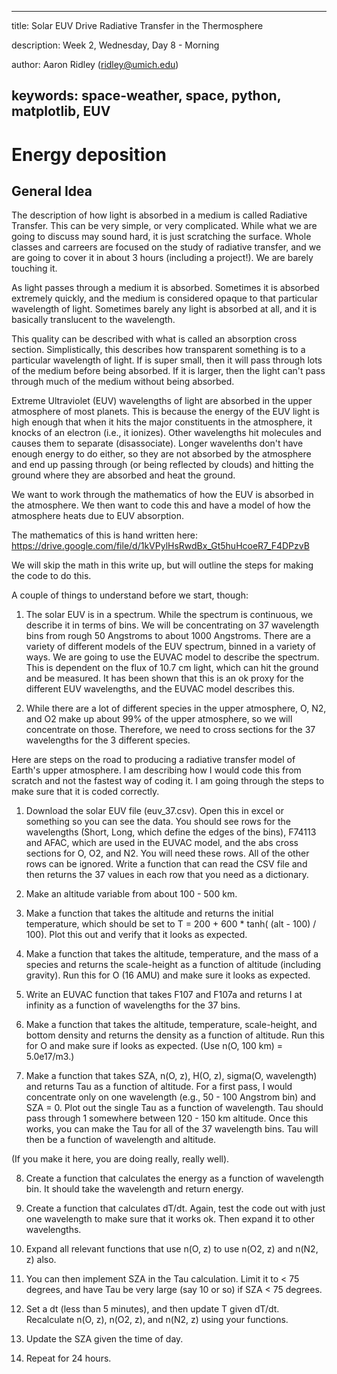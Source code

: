 
---
title: Solar EUV Drive Radiative Transfer in the Thermosphere

description: Week 2, Wednesday, Day 8 - Morning

author: Aaron Ridley (ridley@umich.edu)

keywords: space-weather, space, python, matplotlib, EUV
---

# Energy deposition

## General Idea

The description of how light is absorbed in a medium is called Radiative Transfer.  This can be very simple, or very complicated.  While what we are going to discuss may sound hard, it is just scratching the surface. Whole classes and carreers are focused on the study of radiative transfer, and we are going to cover it in about 3 hours (including a project!).  We are barely touching it.

As light passes through a medium it is absorbed. Sometimes it is absorbed extremely quickly, and the medium is considered opaque to that particular wavelength of light. Sometimes barely any light is absorbed at all, and it is basically translucent to the wavelength.

This quality can be described with what is called an absorption cross section. Simplistically, this describes how transparent something is to a particular wavelength of light.  If is super small, then it will pass through lots of the medium before being absorbed.  If it is larger, then the light can't pass through much of the medium without being absorbed.

Extreme Ultraviolet (EUV) wavelengths of light are absorbed in the upper atmosphere of most planets.  This is because the energy of the EUV light is high enough that when it hits the major constituents in the atmosphere, it knocks of an electron (i.e., it ionizes).  Other wavelengths hit molecules and causes them to separate (disassociate).  Longer wavelenths don't have enough energy to do either, so they are not absorbed by the atmosphere and end up passing through (or being reflected by clouds) and hitting the ground where they are absorbed and heat the ground.

We want to work through the mathematics of how the EUV is absorbed in the atmosphere.  We then want to code this and have a model of how the atmosphere heats due to EUV absorption.

The mathematics of this is hand written here:
https://drive.google.com/file/d/1kVPylHsRwdBx_Gt5huHcoeR7_F4DPzvB

We will skip the math in this write up, but will outline the steps for making the code to do this.

A couple of things to understand before we start, though:

1. The solar EUV is in a spectrum.  While the spectrum is continuous, we describe it in terms of bins. We will be concentrating on 37 wavelength bins from rough 50 Angstroms to about 1000 Angstroms.  There are a variety of different models of the EUV spectrum, binned in a variety of ways.  We are going to use the EUVAC model to describe the spectrum.  This is dependent on the flux of 10.7 cm light, which can hit the ground and be measured.  It has been shown that this is an ok proxy for the different EUV wavelengths, and the EUVAC model describes this.

2. While there are a lot of different species in the upper atmosphere, O, N2, and O2 make up about 99% of the upper atmosphere, so we will concentrate on those.  Therefore, we need to cross sections for the 37 wavelengths for the 3 different species.


Here are steps on the road to producing a radiative transfer model of Earth's upper atmosphere. I am describing how I would code this from scratch and not the fastest way of coding it. I am going through the steps to make sure that it is coded correctly.

1. Download the solar EUV file (euv_37.csv).  Open this in excel or something so you can see the data. You should see rows for the wavelengths (Short, Long, which define the edges of the bins), F74113 and AFAC, which are used in the EUVAC model, and the abs cross sections for O, O2, and N2.  You will need these rows.  All of the other rows can be ignored.  Write a function that can read the CSV file and then returns the 37 values in each row that you need as a dictionary.

2. Make an altitude variable from about 100 - 500 km.

3. Make a function that takes the altitude and returns the initial temperature, which should be set to T = 200 + 600 * tanh( (alt - 100) / 100). Plot this out and verify that it looks as expected.

4. Make a function that takes the altitude, temperature, and the mass of a species and returns the scale-height as a function of altitude (including gravity).  Run this for O (16 AMU) and make sure it looks as expected.

5. Write an EUVAC function that takes F107 and F107a and returns I at infinity as a function of wavelengths for the 37 bins.

6. Make a function that takes the altitude, temperature, scale-height, and bottom density and returns the density as a function of altitude. Run this for O and make sure if looks as expected. (Use n(O, 100 km) = 5.0e17/m3.)

7. Make a function that takes SZA, n(O, z), H(O, z), sigma(O, wavelength) and returns Tau as a function of altitude. For a first pass, I would concentrate only on one wavelength (e.g., 50 - 100 Angstrom bin) and SZA = 0.  Plot out the single Tau as a function of wavelength.  Tau should pass through 1 somewhere between 120 - 150 km altitude.  Once this works, you can make the Tau for all of the 37 wavelength bins. Tau will then be a function of wavelength and altitude. 

(If you make it here, you are doing really, really well).

8. Create a function that calculates the energy as a function of wavelength bin. It should take the wavelength and return energy.

9. Create a function that calculates dT/dt. Again, test the code out with just one wavelength to make sure that it works ok.  Then expand it to other wavelengths.

10. Expand all relevant functions that use n(O, z) to use n(O2, z) and n(N2, z) also. 

11. You can then implement SZA in the Tau calculation. Limit it to < 75 degrees, and have Tau be very large (say 10 or so) if SZA < 75 degrees.

11. Set a dt (less than 5 minutes), and then update T given dT/dt. Recalculate n(O, z), n(O2, z), and n(N2, z) using your functions.

12. Update the SZA given the time of day.

13. Repeat for 24 hours.

